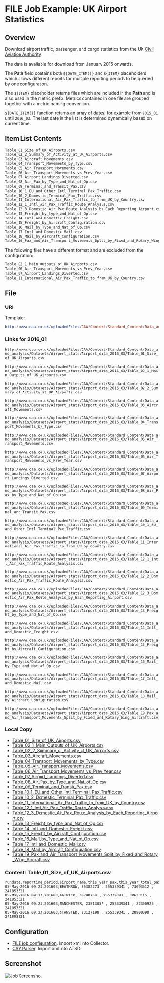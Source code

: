 # FILE Job Example: UK Airport Statistics

## Overview

Download airport traffic, passenger, and cargo statistics from the UK [Civil Aviation Authority](http://www.caa.co.uk/Data-and-analysis/UK-aviation-market/Airports/Datasets/UK-Airport-data/Airport-data-2016-03/).

The data is available for download from January 2015 onwards.

The **Path** field contains both `${DATE_ITEM()}` and `${ITEM}` placeholders which allows different reports for multiple reporting periods to be queried by one configuration.

The `${ITEM}` placeholder returns files which are included in the **Path** and is also used in the metric prefix. Metrics contained in one file are grouped together with a metric naming convention.

`${DATE_ITEM()}` function returns an array of dates, for example from `2015_01` until `2016_03`. The last date in the list is determined dynamically based on current time.

## Item List Contents

```txt
Table_01_Size_of_UK_Airports.csv
Table_02_2_Summary_of_Activity_at_UK_Airports.csv
Table_03_Aircraft_Movements.csv
Table_04_Transport_Movements_by_Type.csv
Table_05_Air_Transport_Movements.csv
Table_06_Air_Transport_Movements_vs_Prev_Year.csv
Table_07_Airport_Landings_Diverted.csv
Table_08_Air_Pax_by_Type_and_Nat_of_Op.csv
Table_09_Terminal_and_Transit_Pax.csv
Table_10_1_EU_and_Other_Intl_Terminal_Pax_Traffic.csv
Table_10_2_Domestic_Terminal_Pax_Traffic.csv
Table_11_International_Air_Pax_Traffic_to_from_UK_by_Country.csv
Table_12_1_Intl_Air_Pax_Traffic_Route_Analysis.csv
Table_12_3_Domestic_Air_Pax_Route_Analysis_by_Each_Reporting_Airport.csv
Table_13_Freight_by_type_and_Nat_of_Op.csv
Table_14_Intl_and_Domestic_Freight.csv
Table_15_Freight_by_Aircraft_Configuration.csv
Table_16_Mail_by_Type_and_Nat_of_Op.csv
Table_17_Intl_and_Domestic_Mail.csv
Table_18_Mail_by_Aircraft_Configuration.csv
Table_19_Pax_and_Air_Transport_Movements_Split_by_Fixed_and_Rotary_Wing_Aircraft.csv
```

The following files have a different format and are excluded from the configuration:

```txt
Table_02_1_Main_Outputs_of_UK_Airports.csv
Table_06_Air_Transport_Movements_vs_Prev_Year.csv
Table_07_Airport_Landings_Diverted.csv
Table_11_International_Air_Pax_Traffic_to_from_UK_by_Country.csv
```

## File

### URI

Template:

```elm
http://www.caa.co.uk/uploadedFiles/CAA/Content/Standard_Content/Data_and_analysis/Datasets/Airport_stats/Airport_data_${DATE_ITEM("2015-01-01T00:00:00Z", "current_month - 3 * month", 1, "MONTH", "yyyy_MM")}/${ITEM}`
```

### Links for 2016_01

`http://www.caa.co.uk/uploadedFiles/CAA/Content/Standard_Content/Data_and_analysis/Datasets/Airport_stats/Airport_data_2016_03/Table_01_Size_of_UK_Airports.csv`

`http://www.caa.co.uk/uploadedFiles/CAA/Content/Standard_Content/Data_and_analysis/Datasets/Airport_stats/Airport_data_2016_03/Table_02_1_Main_Outputs_of_UK_Airports.csv`

`http://www.caa.co.uk/uploadedFiles/CAA/Content/Standard_Content/Data_and_analysis/Datasets/Airport_stats/Airport_data_2016_03/Table_02_2_Summary_of_Activity_at_UK_Airports.csv`

`http://www.caa.co.uk/uploadedFiles/CAA/Content/Standard_Content/Data_and_analysis/Datasets/Airport_stats/Airport_data_2016_03/Table_03_Aircraft_Movements.csv`

`http://www.caa.co.uk/uploadedFiles/CAA/Content/Standard_Content/Data_and_analysis/Datasets/Airport_stats/Airport_data_2016_03/Table_04_Transport_Movements_by_Type.csv`

`http://www.caa.co.uk/uploadedFiles/CAA/Content/Standard_Content/Data_and_analysis/Datasets/Airport_stats/Airport_data_2016_03/Table_05_Air_Transport_Movements.csv`

`http://www.caa.co.uk/uploadedFiles/CAA/Content/Standard_Content/Data_and_analysis/Datasets/Airport_stats/Airport_data_2016_03/Table_06_Air_Transport_Movements_vs_Prev_Year.csv`

`http://www.caa.co.uk/uploadedFiles/CAA/Content/Standard_Content/Data_and_analysis/Datasets/Airport_stats/Airport_data_2016_03/Table_07_Airport_Landings_Diverted.csv`

`http://www.caa.co.uk/uploadedFiles/CAA/Content/Standard_Content/Data_and_analysis/Datasets/Airport_stats/Airport_data_2016_03/Table_08_Air_Pax_by_Type_and_Nat_of_Op.csv`

`http://www.caa.co.uk/uploadedFiles/CAA/Content/Standard_Content/Data_and_analysis/Datasets/Airport_stats/Airport_data_2016_03/Table_09_Terminal_and_Transit_Pax.csv`

`http://www.caa.co.uk/uploadedFiles/CAA/Content/Standard_Content/Data_and_analysis/Datasets/Airport_stats/Airport_data_2016_03/Table_10_1_EU_and_Other_Intl_Terminal_Pax_Traffic.csv`

`http://www.caa.co.uk/uploadedFiles/CAA/Content/Standard_Content/Data_and_analysis/Datasets/Airport_stats/Airport_data_2016_03/Table_11_International_Air_Pax_Traffic_to_from_UK_by_Country.csv`

`http://www.caa.co.uk/uploadedFiles/CAA/Content/Standard_Content/Data_and_analysis/Datasets/Airport_stats/Airport_data_2016_03/Table_12_1_Intl_Air_Pax_Traffic_Route_Analysis.csv`

`http://www.caa.co.uk/uploadedFiles/CAA/Content/Standard_Content/Data_and_analysis/Datasets/Airport_stats/Airport_data_2016_03/Table_12_2_Domestic_Air_Pax_Traffic_Route_Analysis.csv`

`http://www.caa.co.uk/uploadedFiles/CAA/Content/Standard_Content/Data_and_analysis/Datasets/Airport_stats/Airport_data_2016_03/Table_12_3_Domestic_Air_Pax_Route_Analysis_by_Each_Reporting_Airport.csv`

`http://www.caa.co.uk/uploadedFiles/CAA/Content/Standard_Content/Data_and_analysis/Datasets/Airport_stats/Airport_data_2016_03/Table_13_Freight_by_type_and_Nat_of_Op.csv`

`http://www.caa.co.uk/uploadedFiles/CAA/Content/Standard_Content/Data_and_analysis/Datasets/Airport_stats/Airport_data_2016_03/Table_14_Intl_and_Domestic_Freight.csv`

`http://www.caa.co.uk/uploadedFiles/CAA/Content/Standard_Content/Data_and_analysis/Datasets/Airport_stats/Airport_data_2016_03/Table_15_Freight_by_Aircraft_Configuration.csv`

`http://www.caa.co.uk/uploadedFiles/CAA/Content/Standard_Content/Data_and_analysis/Datasets/Airport_stats/Airport_data_2016_03/Table_16_Mail_by_Type_and_Nat_of_Op.csv`

`http://www.caa.co.uk/uploadedFiles/CAA/Content/Standard_Content/Data_and_analysis/Datasets/Airport_stats/Airport_data_2016_03/Table_17_Intl_and_Domestic_Mail.csv`

`http://www.caa.co.uk/uploadedFiles/CAA/Content/Standard_Content/Data_and_analysis/Datasets/Airport_stats/Airport_data_2016_03/Table_18_Mail_by_Aircraft_Configuration.csv`

`http://www.caa.co.uk/uploadedFiles/CAA/Content/Standard_Content/Data_and_analysis/Datasets/Airport_stats/Airport_data_2016_03/Table_19_Pax_and_Air_Transport_Movements_Split_by_Fixed_and_Rotary_Wing_Aircraft.csv`

### Local Copy

* [Table_01_Size_of_UK_Airports.csv](./Table_01_Size_of_UK_Airports.csv)
* [Table_02_1_Main_Outputs_of_UK_Airports.csv](./Table_02_1_Main_Outputs_of_UK_Airports.csv)
* [Table_02_2_Summary_of_Activity_at_UK_Airports.csv](./Table_02_2_Summary_of_Activity_at_UK_Airports.csv)
* [Table_03_Aircraft_Movements.csv](./Table_03_Aircraft_Movements.csv)
* [Table_04_Transport_Movements_by_Type.csv](./Table_04_Transport_Movements_by_Type.csv)
* [Table_05_Air_Transport_Movements.csv](./Table_05_Air_Transport_Movements.csv)
* [Table_06_Air_Transport_Movements_vs_Prev_Year.csv](./Table_06_Air_Transport_Movements_vs_Prev_Year.csv)
* [Table_07_Airport_Landings_Diverted.csv](./Table_07_Airport_Landings_Diverted.csv)
* [Table_08_Air_Pax_by_Type_and_Nat_of_Op.csv](./Table_08_Air_Pax_by_Type_and_Nat_of_Op.csv)
* [Table_09_Terminal_and_Transit_Pax.csv](./Table_09_Terminal_and_Transit_Pax.csv)
* [Table_10_1_EU_and_Other_Intl_Terminal_Pax_Traffic.csv](./Table_10_1_EU_and_Other_Intl_Terminal_Pax_Traffic.csv)
* [Table_10_2_Domestic_Terminal_Pax_Traffic.csv](./Table_10_2_Domestic_Terminal_Pax_Traffic.csv)
* [Table_11_International_Air_Pax_Traffic_to_from_UK_by_Country.csv](./Table_11_International_Air_Pax_Traffic_to_from_UK_by_Country.csv)
* [Table_12_1_Intl_Air_Pax_Traffic_Route_Analysis.csv](./Table_12_1_Intl_Air_Pax_Traffic_Route_Analysis.csv)
* [Table_12_3_Domestic_Air_Pax_Route_Analysis_by_Each_Reporting_Airport.csv](./Table_12_3_Domestic_Air_Pax_Route_Analysis_by_Each_Reporting_Airport.csv)
* [Table_13_Freight_by_type_and_Nat_of_Op.csv](./Table_13_Freight_by_type_and_Nat_of_Op.csv)
* [Table_14_Intl_and_Domestic_Freight.csv](./Table_14_Intl_and_Domestic_Freight.csv)
* [Table_15_Freight_by_Aircraft_Configuration.csv](./Table_15_Freight_by_Aircraft_Configuration.csv)
* [Table_16_Mail_by_Type_and_Nat_of_Op.csv](./Table_16_Mail_by_Type_and_Nat_of_Op.csv)
* [Table_17_Intl_and_Domestic_Mail.csv](./Table_17_Intl_and_Domestic_Mail.csv)
* [Table_18_Mail_by_Aircraft_Configuration.csv](./Table_18_Mail_by_Aircraft_Configuration.csv)
* [Table_19_Pax_and_Air_Transport_Movements_Split_by_Fixed_and_Rotary_Wing_Aircraft.csv](./Table_19_Pax_and_Air_Transport_Movements_Split_by_Fixed_and_Rotary_Wing_Aircraft.csv)

### Content: Table_01_Size_of_UK_Airports.csv

```ls
rundate,reporting_period,airport_name,this_year_pax,this_year_total_pax_UK_airports,last_year_pax,last_year_total_pax_UK_airports
05-May-2016 09:23,201603,HEATHROW, 75382273 , 255339341 , 73693612 , 241853321
05-May-2016 09:23,201603,GATWICK, 40790754 , 255339341 , 38633115 , 241853321
05-May-2016 09:23,201603,MANCHESTER, 23513057 , 255339341 , 22300925 , 241853321
05-May-2016 09:23,201603,STANSTED, 23137198 , 255339341 , 20900098 , 241853321
```

## Configuration

* [FILE job configuration](./uk-caa-job.xml). Import xml into Collector.
* [CSV Parser](./uk-caa-parser.xml). Import xml into ATSD.

## Screenshot

![Job Screenshot](./uk-caa-config.png)
